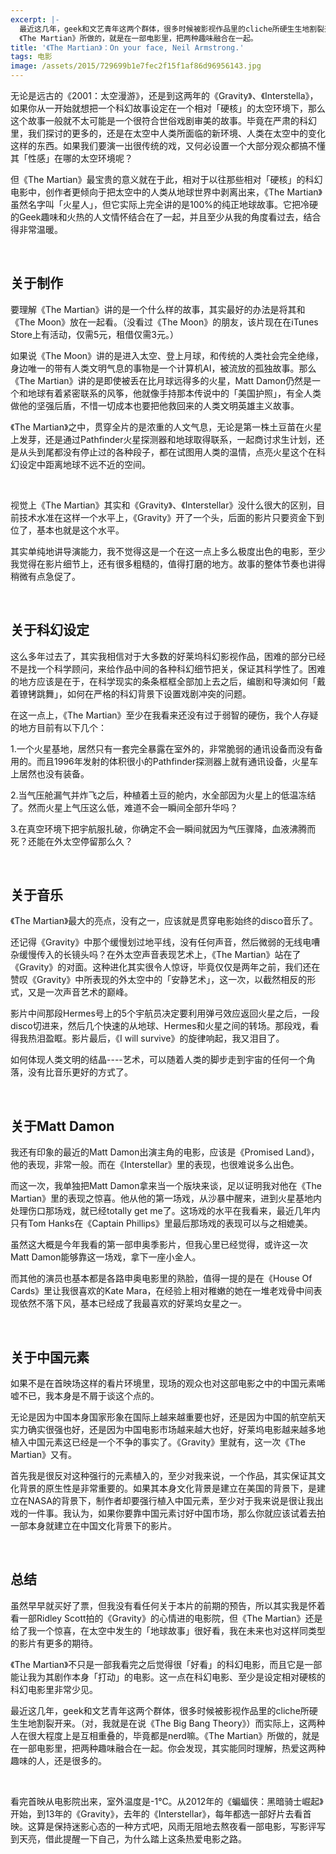 ```yaml
---
excerpt: |-
  最近这几年，geek和文艺青年这两个群体，很多时候被影视作品里的cliche所硬生生地割裂开来。而实际上，这两种人在很大程度上是互相重叠的，毕竟都是nerd嘛。  
  《The Martian》所做的，就是在一部电影里，把两种趣味融合在一起。
title: '《The Martian》：On your face, Neil Armstrong.'
tags: 电影
image: /assets/2015/729699b1e7fec2f15f1af86d96956143.jpg
---
```


无论是远古的《2001：太空漫游》，还是到这两年的《Gravity》、《Interstella》，如果你从一开始就想把一个科幻故事设定在一个相对「硬核」的太空环境下，那么这个故事一般就不太可能是一个很符合世俗戏剧审美的故事。毕竟在严肃的科幻里，我们探讨的更多的，还是在太空中人类所面临的新环境、人类在太空中的变化这样的东西。如果我们要演一出很传统的戏，又何必设置一个大部分观众都搞不懂其「性感」在哪的太空环境呢？

但《The Martian》最宝贵的意义就在于此，相对于以往那些相对「硬核」的科幻电影中，创作者更倾向于把太空中的人类从地球世界中剥离出来，《The Martian》虽然名字叫「火星人」，但它实际上完全讲的是100%的纯正地球故事。它把冷硬的Geek趣味和火热的人文情怀结合在了一起，并且至少从我的角度看过去，结合得非常温暖。

<br>

## 关于制作

要理解《The Martian》讲的是一个什么样的故事，其实最好的办法是将其和《The Moon》放在一起看。（没看过《The Moon》的朋友，该片现在在iTunes Store上有活动，仅需5元，租借仅需3元。）

如果说《The Moon》讲的是进入太空、登上月球，和传统的人类社会完全绝缘，身边唯一的带有人类文明气息的事物是一个计算机AI，被流放的孤独故事。那么《The Martian》讲的是即使被丢在比月球远得多的火星，Matt Damon仍然是一个和地球有着紧密联系的风筝，他就像手持那本传说中的「美国护照」，有全人类做他的坚强后盾，不惜一切成本也要把他救回来的人类文明英雄主义故事。

《The Martian》之中，贯穿全片的是浓重的人文气息，无论是第一株土豆苗在火星上发芽，还是通过Pathfinder火星探测器和地球取得联系，一起商讨求生计划，还是从头到尾都没有停止过的各种段子，都在试图用人类的温情，点亮火星这个在科幻设定中距离地球不远不近的空间。

<br>

视觉上《The Martian》其实和《Gravity》、《Interstellar》没什么很大的区别，目前技术水准在这样一个水平上，《Gravity》开了一个头，后面的影片只要资金下到位了，基本也就是这个水平。

其实单纯地讲导演能力，我不觉得这是一个在这一点上多么极度出色的电影，至少我觉得在影片细节上，还有很多粗糙的，值得打磨的地方。故事的整体节奏也讲得稍微有点急促了。

<br>

## 关于科幻设定

这么多年过去了，其实我相信对于大多数的好莱坞科幻影视作品，困难的部分已经不是找一个科学顾问，来给作品中间的各种科幻细节把关，保证其科学性了。困难的地方应该是在于，在科学现实的条条框框全部加上去之后，编剧和导演如何「戴着镣铐跳舞」，如何在严格的科幻背景下设置戏剧冲突的问题。

在这一点上，《The Martian》至少在我看来还没有过于弱智的硬伤，我个人存疑的地方目前有以下几个：

1.一个火星基地，居然只有一套完全暴露在室外的，非常脆弱的通讯设备而没有备用的。而且1996年发射的体积很小的Pathfinder探测器上就有通讯设备，火星车上居然也没有装备。

2.当气压舱漏气并炸飞之后，种植着土豆的舱内，水全部因为火星上的低温冻结了。然而火星上气压这么低，难道不会一瞬间全部升华吗？

3.在真空环境下把宇航服扎破，你确定不会一瞬间就因为气压骤降，血液沸腾而死？还能在外太空停留那么久？

<br>

## 关于音乐

《The Martian》最大的亮点，没有之一，应该就是贯穿电影始终的disco音乐了。

还记得《Gravity》中那个缓慢划过地平线，没有任何声音，然后微弱的无线电嘈杂缓慢传入的长镜头吗？在外太空声音表现艺术上，《The Martian》站在了《Gravity》的对面。这种进化其实很令人惊讶，毕竟仅仅是两年之前，我们还在赞叹《Gravity》中所表现的外太空中的「安静艺术」，这一次，以截然相反的形式，又是一次声音艺术的巅峰。

影片中间那段Hermes号上的5个宇航员决定要利用弹弓效应返回火星之后，一段disco切进来，然后几个快速的从地球、Hermes和火星之间的转场。那段戏，看得我热泪盈眶。影片最后，《I will survive》的旋律响起，我又泪目了。

如何体现人类文明的结晶----艺术，可以随着人类的脚步走到宇宙的任何一个角落，没有比音乐更好的方式了。

<br>

## 关于Matt Damon

我还有印象的最近的Matt Damon出演主角的电影，应该是《Promised Land》，他的表现，非常一般。而在《Interstellar》里的表现，也很难说多么出色。

而这一次，我单独把Matt Damon拿来当一个版块来谈，足以证明我对他在《The Martian》里的表现之惊喜。他从他的第一场戏，从沙暴中醒来，进到火星基地内处理伤口那场戏，就已经totally get me了。这场戏的水平在我看来，最近几年内只有Tom Hanks在《Captain Phillips》里最后那场戏的表现可以与之相媲美。

虽然这大概是今年我看的第一部申奥季影片，但我心里已经觉得，或许这一次Matt Damon能够靠这一场戏，拿下一座小金人。

而其他的演员也基本都是各路申奥电影里的熟脸，值得一提的是在《House Of Cards》里让我很喜欢的Kate Mara，在经验上相对稚嫩的她在一堆老戏骨中间表现依然不落下风，基本已经成了我最喜欢的好莱坞女星之一。

<br>

## 关于中国元素

如果不是在首映场这样的看片环境里，现场的观众也对这部电影之中的中国元素唏嘘不已，我本身是不屑于谈这个点的。

无论是因为中国本身国家形象在国际上越来越重要也好，还是因为中国的航空航天实力确实很强也好，还是因为中国电影市场越来越大也好，好莱坞电影越来越多地植入中国元素这已经是一个不争的事实了。《Gravity》里就有，这一次《The Martian》又有。

首先我是很反对这种强行的元素植入的，至少对我来说，一个作品，其实保证其文化背景的原生性是非常重要的。如果其本身文化背景是建立在美国的背景下，是建立在NASA的背景下，制作者却要强行植入中国元素，至少对于我来说是很让我出戏的一件事。我认为，如果你要靠中国元素讨好中国市场，那么你就应该试着去拍一部本身就建立在中国文化背景下的影片。

<br>

## 总结

虽然早早就买好了票，但我没有看任何关于本片的前期的预告，所以其实我是怀着看一部Ridley Scott拍的《Gravity》的心情进的电影院，但《The Martian》还是给了我一个惊喜，在太空中发生的「地球故事」很好看，我在未来也对这样同类型的影片有更多的期待。

《The Martian》不只是一部我看完之后觉得很「好看」的科幻电影，而且它是一部能让我为其剧作本身「打动」的电影。这一点在科幻电影、至少是设定相对硬核的科幻电影里非常少见。

最近这几年，geek和文艺青年这两个群体，很多时候被影视作品里的cliche所硬生生地割裂开来。（对，我就是在说《The Big Bang Theory》）而实际上，这两种人在很大程度上是互相重叠的，毕竟都是nerd嘛。《The Martian》所做的，就是在一部电影里，把两种趣味融合在一起。你会发现，其实能同时理解，热爱这两种趣味的人，还是很多的。

<br>

看完首映从电影院出来，室外温度是-1℃。从2012年的《蝙蝠侠：黑暗骑士崛起》开始，到13年的《Gravity》，去年的《Interstellar》，每年都选一部好片去看首映。这算是保持迷影心态的一种方式吧，风雨无阻地去熬夜看一部电影，写影评写到天亮，借此提醒一下自己，为什么踏上这条热爱电影之路。

